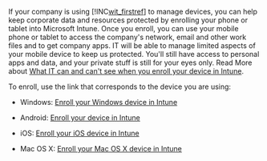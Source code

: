If your company is using [!INC[wit_firstref](../Token/wit_firstref_md.md)] to manage devices, you can help keep corporate data and resources protected by enrolling your phone or tablet into Microsoft Intune. Once you enroll, you can use your mobile phone or tablet to access the company's network, email and other work files and to get company apps. IT will be able to manage limited aspects of your mobile device to keep us protected. You'll still have  access to personal apps and data, and  your private stuff is still for your eyes only. Read More about [What IT can and can't see when you enroll your device in Intune](https://technet.microsoft.com/library/jj738616%28WIT.1%29.aspx).

To enroll, use the link that corresponds to the device you are using:

- Windows: [Enroll your Windows device in Intune](https://technet.microsoft.com/library/mt427782.aspx)

- Android: [Enroll your device in Intune](../Topic/Using_your_Android_device_with_Intune.md#BKMK_andr_enroll_devc)

- iOS: [Enroll your iOS device in Intune](https://technet.microsoft.com/library/mt598622.aspx#BKMK_enroll_ios_device)

- Mac OS X: [Enroll your Mac OS X device in Intune](https://technet.microsoft.com/library/mt598622.aspx#BKMK_ios_enroll_macosx_dev)

